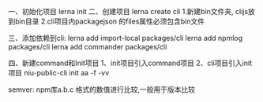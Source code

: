 一、初始化项目  lerna init
二、创建项目    lerna create cli
  1.新建bin文件夹, clijs放到bin目录
  2.cli项目内packagejson 的files属性必须包含bin文件

三、添加依赖到cli:
  lerna add import-local packages/cli
  lerna add npmlog packages/cli
  lerna add commander packages/cli

四、新建command和Init项目
  1、init项目引入command项目
  2、cli项目引入init项目
  niu-public-cli init aa -f -vv






  semver: npm库a.b.c 格式的数值进行比较,一般用于版本比较